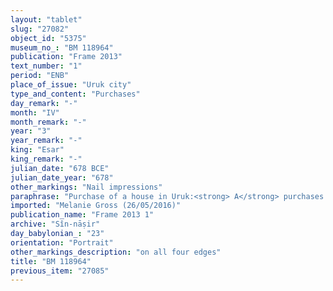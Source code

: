 ```yaml
---
layout: "tablet"
slug: "27082"
object_id: "5375"
museum_no_: "BM 118964"
publication: "Frame 2013"
text_number: "1"
period: "ENB"
place_of_issue: "Uruk city"
type_and_content: "Purchases"
day_remark: "-"
month: "IV"
month_remark: "-"
year: "3"
year_remark: "-"
king: "Esar"
king_remark: "-"
julian_date: "678 BCE"
julian_date_year: "678"
other_markings: "Nail impressions"
paraphrase: "Purchase of a house in Uruk:<strong> A</strong> purchases a ruined house (<em>bītu abtu</em>) for 1 &frac12; minas of silver in pieces (<em>&scaron;ibirtu</em>) from <strong>B</strong>. The sold house is located in the district (<em>erṣetu</em>) of the Market Gate (<em>bāb mahīri</em>) inside Uruk. Its upper and lower side (in the north and south) as well as upper front (in the west) border on the houses of <strong>C<sub>1</sub></strong>, <strong>C<sub>2</sub></strong> and <strong>C<sub>3</sub></strong>. Its lower front (in the east) borders on the thoroughfare (<em>mūtaqu</em>) of the god and the king. It measures 55 x 30 cubits (27.5 x 15 m). The transaction is concluded in the presence of (<em>ina u&scaron;uzzi</em>) the governor (<em>&scaron;ākin ṭēmi</em>) of Uruk (Ina-ṭē&scaron;i-ēṭir) and the bishop (<em>&scaron;atammu</em>) of Eanna (Nab&ucirc;-nāṣir). 15 witnesses (including Bēl-ēre&scaron;//Ahu-u&scaron;ab&scaron;i) and the scribe, also identified as the writer of the tablet (<em>&scaron;āṭir ṭuppi</em>). Fingernail impression (<em>ṣupru</em>) of <strong>B</strong>.<br /> &nbsp;<br /> <strong>A</strong> = Mu&scaron;ēzib-Marduk/Kiribtu; <strong>B</strong> = Ina-tē&scaron;&icirc;-ēṭir//Nab&ucirc;-zēru-iddin; <strong>C<sub>1</sub></strong> = Ibnāya//Ahu-u&scaron;ab&scaron;i; <strong>C<sub>2</sub></strong> = Nab&ucirc;-u&scaron;ēzib//Dāmiru; <strong>C<sub>3</sub></strong> = Nanāya-īpu&scaron;//Pirˀu; Scribe = Ibnāya//Dummuqāya&nbsp;<br /> <br /> &nbsp;"
imported: "Melanie Gross (26/05/2016)"
publication_name: "Frame 2013 1"
archive: "Sîn-nāṣir"
day_babylonian_: "23"
orientation: "Portrait"
other_markings_description: "on all four edges"
title: "BM 118964"
previous_item: "27085"
---
```

